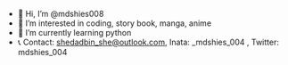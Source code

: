 - 👋 Hi, I’m @mdshies008
- 👀 I’m interested in coding, story book, manga, anime
- 🌱 I’m currently learning python
- 📞 Contact: shedadbin_she@outlook.com, Inata: _mdshies_004 , Twitter: mdshies_004

